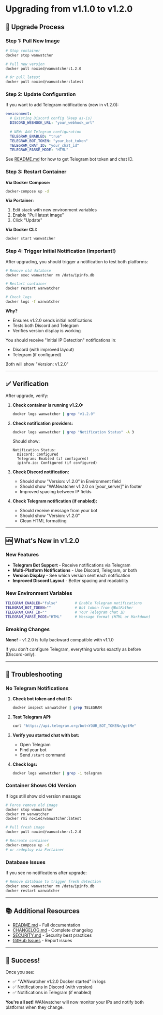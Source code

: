 # Upgrading from v1.1.0 to v1.2.0

## 🔄 Upgrade Process

### Step 1: Pull New Image

```bash
# Stop container
docker stop wanwatcher

# Pull new version
docker pull noxied/wanwatcher:1.2.0

# Or pull latest
docker pull noxied/wanwatcher:latest
```

### Step 2: Update Configuration

If you want to add Telegram notifications (new in v1.2.0):

```yaml
environment:
  # Existing Discord config (keep as-is)
  DISCORD_WEBHOOK_URL: "your_webhook_url"
  
  # NEW: Add Telegram configuration
  TELEGRAM_ENABLED: "true"
  TELEGRAM_BOT_TOKEN: "your_bot_token"
  TELEGRAM_CHAT_ID: "your_chat_id"
  TELEGRAM_PARSE_MODE: "HTML"
```

See [README.md](README.md) for how to get Telegram bot token and chat ID.

### Step 3: Restart Container

**Via Docker Compose:**
```bash
docker-compose up -d
```

**Via Portainer:**
1. Edit stack with new environment variables
2. Enable "Pull latest image"
3. Click "Update"

**Via Docker CLI:**
```bash
docker start wanwatcher
```

### Step 4: Trigger Initial Notification (Important!)

After upgrading, you should trigger a notification to test both platforms:

```bash
# Remove old database
docker exec wanwatcher rm /data/ipinfo.db

# Restart container
docker restart wanwatcher

# Check logs
docker logs -f wanwatcher
```

**Why?**
- Ensures v1.2.0 sends initial notifications
- Tests both Discord and Telegram
- Verifies version display is working

You should receive "Initial IP Detection" notifications in:
- Discord (with improved layout)
- Telegram (if configured)

Both will show "Version: v1.2.0"

---

## ✅ Verification

After upgrade, verify:

1. **Check container is running v1.2.0:**
   ```bash
   docker logs wanwatcher | grep "v1.2.0"
   ```

2. **Check notification providers:**
   ```bash
   docker logs wanwatcher | grep "Notification Status" -A 3
   ```
   
   Should show:
   ```
   Notification Status:
     Discord: Configured
     Telegram: Enabled (if configured)
     ipinfo.io: Configured (if configured)
   ```

3. **Check Discord notification:**
   - Should show "Version: v1.2.0" in Environment field
   - Should show "WANwatcher v1.2.0 on [your_server]" in footer
   - Improved spacing between IP fields

4. **Check Telegram notification (if enabled):**
   - Should receive message from your bot
   - Should show "Version: v1.2.0"
   - Clean HTML formatting

---

## 🆕 What's New in v1.2.0

### New Features
- **Telegram Bot Support** - Receive notifications via Telegram
- **Multi-Platform Notifications** - Use Discord, Telegram, or both
- **Version Display** - See which version sent each notification
- **Improved Discord Layout** - Better spacing and readability

### New Environment Variables
```bash
TELEGRAM_ENABLED="false"        # Enable Telegram notifications
TELEGRAM_BOT_TOKEN=""           # Bot token from @BotFather
TELEGRAM_CHAT_ID=""             # Your Telegram chat ID
TELEGRAM_PARSE_MODE="HTML"      # Message format (HTML or Markdown)
```

### Breaking Changes
**None!** - v1.2.0 is fully backward compatible with v1.1.0

If you don't configure Telegram, everything works exactly as before (Discord-only).

---

## 🔧 Troubleshooting

### No Telegram Notifications

1. **Check bot token and chat ID:**
   ```bash
   docker inspect wanwatcher | grep TELEGRAM
   ```

2. **Test Telegram API:**
   ```bash
   curl "https://api.telegram.org/bot<YOUR_BOT_TOKEN>/getMe"
   ```

3. **Verify you started chat with bot:**
   - Open Telegram
   - Find your bot
   - Send `/start` command

4. **Check logs:**
   ```bash
   docker logs wanwatcher | grep -i telegram
   ```

### Container Shows Old Version

If logs still show old version message:

```bash
# Force remove old image
docker stop wanwatcher
docker rm wanwatcher
docker rmi noxied/wanwatcher:latest

# Pull fresh image
docker pull noxied/wanwatcher:1.2.0

# Recreate container
docker-compose up -d
# or redeploy via Portainer
```

### Database Issues

If you see no notifications after upgrade:

```bash
# Remove database to trigger fresh detection
docker exec wanwatcher rm /data/ipinfo.db
docker restart wanwatcher
```

---

## 📚 Additional Resources

- [README.md](README.md) - Full documentation
- [CHANGELOG.md](CHANGELOG.md) - Complete changelog
- [SECURITY.md](SECURITY.md) - Security best practices
- [GitHub Issues](https://github.com/noxied/wanwatcher/issues) - Report issues

---

## 🎉 Success!

Once you see:
- ✅ "WANwatcher v1.2.0 Docker started" in logs
- ✅ Notifications in Discord (with version)
- ✅ Notifications in Telegram (if enabled)

**You're all set!** WANwatcher will now monitor your IPs and notify both platforms when they change.
